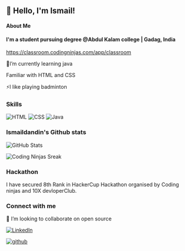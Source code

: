 ## 👋 Hello, I'm Ismail!
#### About Me 
#### I'm a student pursuing degree @Abdul Kalam college | Gadag, India

  https://classroom.codingninjas.com/app/classroom

 🌱I’m currently learning java
 
  Familiar with HTML and CSS
  
 ⚡I like playing badminton
 
### Skills
![HTML](https://img.shields.io/badge/HTML-orange?logo=html&logoColor=white)
![CSS](https://img.shields.io/badge/CSS-blue?logo=css&logoColor=white)
![Java](https://img.shields.io/badge/Java-programming-green?logo=java&logoColor=white)
### Ismaildandin's Github stats
![GitHub Stats](https://github-readme-stats.vercel.app/api?username=ismaildandin&show_icons=true&theme=radical)


![Coding Ninjas Sreak](https://img.shields.io/badge/Coding_Ninjas_Streak-10days-orange?style=for-the-badge)
### Hackathon
I have secured 8th Rank in HackerCup Hackathon organised by Coding ninjas and 10X devloperClub.
### Connect with me 
 👯 I’m looking to collaborate on open source
 
[![LinkedIn](https://img.shields.io/badge/LinkedIn-ismaildandin-blue?logo=linkedin)](https://www.linkedin.com/in/your-linkedin-profile)

[![github](https://img.shields.io/badge/github-ismaildandin-secondary?logo=github)](https://www.github.com/in/your-github-profile)

<!--
- 🔭 I’m currently working on .
 https://github.com/ismaildandin
[![ismaildandin's GitHub activity graph](https://github-readme-activity-graph.cyclic.app/graph?username=ismaildandin&theme=react-dark&hide_title=true&color=blue)](https://github.com/ashutosh00710/github-readme-activity-graph)
 📫 How to reach me: ...
https://your-stats-tool.vercel.app/api?platform=CodingNinjas&username=nafisa
 

 🤔 I’m looking for help with .
 - 😄 Pronouns: .......
**ismaildandin/ismaildandin** is a ✨ _special_ ✨ repository because its `README.md` (this file) appears on your GitHub profile.
- https://img.shields.io/npm/v/npm.svg?logo=nodedotjs
- https://img.shields.io/badge/logo-java-blue?logo=java
- https://www.linkedin.com/in/ismail-dandin-800700328?utm_source=share&utm_campaign=share_via&utm_content=profile&utm_medium=android_app
Here are some ideas to get you started:
